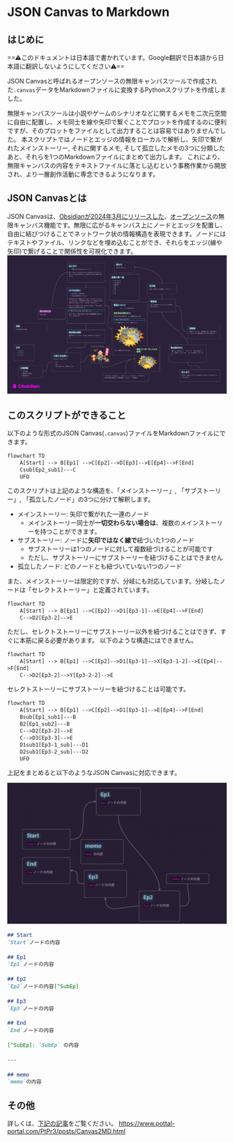 # JSON Canvas to Markdown

## はじめに
==⚠このドキュメントは日本語で書かれています。Google翻訳で日本語から日本語に翻訳しないようにしてください⚠==

JSON Canvasと呼ばれるオープンソースの無限キャンバスツールで作成された`.canvas`データをMarkdownファイルに変換するPythonスクリプトを作成しました。

無限キャンバスツールは小説やゲームのシナリオなどに関するメモを二次元空間に自由に配置し、メモ同士を線や矢印で繋ぐことでプロットを作成するのに便利ですが、そのプロットをファイルとして出力することは容易ではありませんでした。
本スクリプトではノードとエッジの情報をローカルで解析し、矢印で繋がれたメインストーリー, それに関するメモ, そして孤立したメモの3つに分類したあと、それらを1つのMarkdownファイルにまとめて出力します。
これにより、無限キャンバスの内容をテキストファイルに落とし込むという事務作業から開放され、より一層創作活動に専念できるようになります。

## JSON Canvasとは
JSON Canvasは、[Obsidianが2024年3月にリリースした](https://obsidian.md/blog/json-canvas/)、[オープンソース](https://github.com/obsidianmd/jsoncanvas)の無限キャンバス機能です。無限に広がるキャンバス上にノードとエッジを配置し、自由に結びつけることでネットワーク状の情報構造を表現できます。ノードにはテキストやファイル、リンクなどを埋め込むことができ、それらをエッジ(線や矢印)で繋げることで関係性を可視化できます。
![](Canvas2MD_DEMO_Canvas.png)

## このスクリプトができること
以下のような形式のJSON Canvas(`.canvas`)ファイルをMarkdownファイルにできます。

```mermaid
flowchart TD
    A[Start] --> B[Ep1] -->C[Ep2]-->D[Ep3]-->E[Ep4]-->F[End]
    Csub[Ep2_sub1]---C
    UFO
```
このスクリプトは上記のような構造を、「メインストーリー」, 「サブストーリー」, 「孤立したノード」の3つに分けて解釈します。

- メインストーリー: 矢印で繋がれた一連のノード
    - メインストーリー同士が**一切交わらない場合は**、複数のメインストーリーを持つことができます。
- サブストーリー: ノードに**矢印ではなく線で**紐づいた1つのノード
    - サブストーリーは1つのノードに対して複数紐づけることが可能です
    - ただし、サブストーリーにサブストーリーを紐づけることはできません
- 孤立したノード: どのノードとも紐づいていない1つのノード

また、メインストーリーは限定的ですが、分岐にも対応しています。分岐したノードは「セレクトストーリー」と定義されています。
```mermaid
flowchart TD
    A[Start] --> B[Ep1] -->C[Ep2]-->D1[Ep3-1]-->E[Ep4]-->F[End]
    C-->D2[Ep3-2]-->E
```

ただし、セレクトストーリーにサブストーリー以外を紐づけることはできず、すぐに本筋に戻る必要があります。
以下のような構造にはできません。
```mermaid
flowchart TD
    A[Start] --> B[Ep1] -->C[Ep2]-->D1[Ep3-1]-->X[Ep3-1-2]-->E[Ep4]-->F[End]
    C-->D2[Ep3-2]-->Y[Ep3-2-2]-->E
```

セレクトストーリーにサブストーリーを紐づけることは可能です。

```mermaid
flowchart TD
    A[Start] --> B[Ep1] -->C[Ep2]-->D1[Ep3-1]-->E[Ep4]-->F[End]
    Bsub[Ep1_sub1]---B
    B2[Ep1_sub2]---B
    C-->D2[Ep3-2]-->E
    C-->D3[Ep3-3]-->E
    D1sub1[Ep3-1_sub]---D1
    D2sub1[Ep3-2_sub]---D2
    UFO
```

上記をまとめると以下のようなJSON Canvasに対応できます。

![](Canvas2MD_Sample_Canvas.png)

```Markdown
## Start
`Start`ノードの内容

## Ep1
`Ep1`ノードの内容

## Ep2
`Ep2`ノードの内容[^SubEp]

## Ep3
`Ep3`ノードの内容

## End
`End`ノードの内容

[^SubEp]: `SubEp` の内容

---

## memo
`memo`の内容
```

## その他
詳しくは、[下記の記事](https://www.pottal-portal.com/PtPr3/posts/Canvas2MD.html)をご覧ください。
<https://www.pottal-portal.com/PtPr3/posts/Canvas2MD.html>
